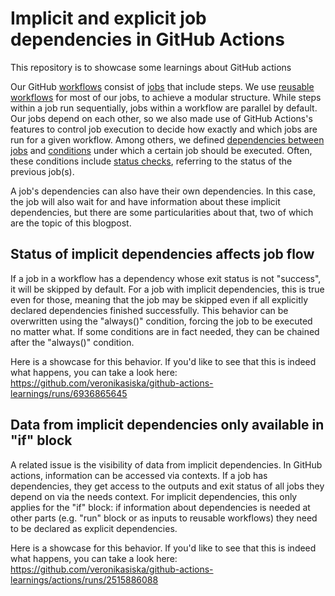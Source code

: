 # Implicit and explicit job dependencies in GitHub Actions
This repository is to showcase some learnings about GitHub actions

Our GitHub [workflows](https://docs.github.com/en/actions/using-workflows/about-workflows) 
consist of [jobs](https://docs.github.com/en/actions/using-jobs/using-jobs-in-a-workflow) that include steps. 
We use [reusable workflows](https://docs.github.com/en/actions/using-workflows/reusing-workflows) for most of our jobs, 
to achieve a modular structure. While steps within a job run sequentially, jobs within a workflow are parallel by default. 
Our jobs depend on each other, so we also made use of GitHub Actions's features to control job execution 
to decide how exactly and which jobs are run for a given workflow. Among others, we defined [dependencies between jobs](https://docs.github.com/en/actions/using-jobs/using-jobs-in-a-workflow#defining-prerequisite-jobs) 
and [conditions](https://docs.github.com/en/actions/using-jobs/using-conditions-to-control-job-execution) under which a certain job should be executed. 
Often, these conditions include [status checks](https://docs.github.com/en/actions/learn-github-actions/expressions#status-check-functions), 
referring to the status of the previous job(s). 

A job's dependencies can also have their own dependencies. In this case, the job will also wait for and have information about these implicit dependencies, but there are some particularities about that, two of which are the topic of this blogpost.

## Status of implicit dependencies affects job flow
If a job in a workflow has a dependency whose exit status is not "success", it will be skipped by default. 
For a job with implicit dependencies, this is true even for those, meaning that the job may be skipped even if all explicitly declared dependencies finished successfully. This behavior can be overwritten using the "always()" condition, forcing the job to be executed no matter what. 
If some conditions are in fact needed, they can be chained after the "always()" condition.

Here is a showcase for this behavior. If you'd like to see that this is indeed what happens, 
you can take a look here: https://github.com/veronikasiska/github-actions-learnings/runs/6936865645

## Data from implicit dependencies only available in "if" block
A related issue is the visibility of data from implicit dependencies. In GitHub actions, information can be accessed via contexts. 
If a job has dependencies, they get access to the outputs and exit status of all jobs they depend on via the needs context. 
For implicit dependencies, this only applies for the "if" block: if information about dependencies is needed at other parts 
(e.g. "run" block or as inputs to reusable workflows) they need to be declared as explicit dependencies. 

Here is a showcase for this behavior. If you'd like to see that this is indeed what happens, 
you can take a look here: https://github.com/veronikasiska/github-actions-learnings/actions/runs/2515886088
